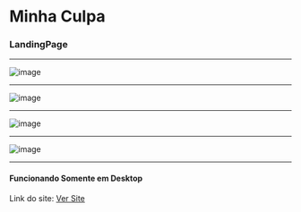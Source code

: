 # Minha Culpa
### LandingPage

---------------------------------------------------------

![image](https://github.com/KaioYt/landing-page-MinhaCulpa/assets/103225660/5c043de9-21d4-4200-b35d-e2b755e17c33)

---------------------------------------------------------

![image](https://github.com/KaioYt/landing-page-MinhaCulpa/assets/103225660/0e9896aa-28cd-479f-b755-5ce989beba43)

--------------------------------------------------------


![image](https://github.com/KaioYt/landing-page-MinhaCulpa/assets/103225660/07c7127f-7428-4d19-a0e3-71a610e653e6)


---------------------------------------------------------


![image](https://github.com/KaioYt/landing-page-MinhaCulpa/assets/103225660/b6818d51-2473-4f0d-b34b-0b8ece724614)


----------------------------------------------------------

#### Funcionando Somente em Desktop


Link do site: <a href=““>Ver Site</a>


